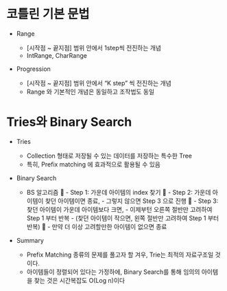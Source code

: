 # 코틀린 기본 문법

- Range
    - [시작점 ~ 끝지점] 범위 안에서 1step씩 전진하는 개념
    - IntRange, CharRange

- Progression
    - [시작점 ~ 끝지점] 범위 안에서 “K step” 씩 전진하는 개념
    - Range 와 기본적인 개념은 동일하고 조작법도 동일

# Tries와 Binary Search

- Tries
    - Collection 형태로 저장될 수 있는 데이터를 저장하는 특수한 Tree
    - 특히, Prefix matching 에 효과적으로 활용될 수 있음

- Binary Search
    - BS 알고리즘
       - Step 1: 가운데 아이템의 index 찾기
       - Step 2: 가운데 아이템이 찾던 아이템이면 종료,
            - 그렇지 않으면 Step 3 으로 진행
       - Step 3: 찾던 아이템이 가운데 아이템보다 크면,
            - 이제부턴 오른쪽 절반만 고려하여 Step 1 부터 반복
            - (찾던 아이템이 작으면, 왼쪽 절반만 고려하여 Step 1 부터 반복)
           - 만약 더 이상 고려할만한 아이템이 없으면 종료

- Summary
    - Prefix Matching 종류의 문제를 풀고자 할 겨우, Trie는 최적의 자료구조일 것이다.
    - 아이템들이 정렬되어 있다는 가정하에, Binary Search를 통해 임의의 아이템을 찾는 것은 시간복잡도 O(Log n)이다